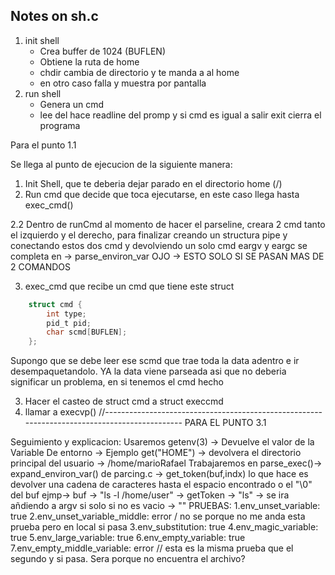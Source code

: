 ## Notes on sh.c

1. init shell 
    - Crea buffer de 1024 (BUFLEN)
    - Obtiene la ruta de home 
    - chdir cambia de directorio y te manda a al home 
    - en otro caso falla y muestra por pantalla 
2. run shell
    - Genera un cmd
    - lee del hace readline del promp y si cmd es igual a salir exit cierra el programa 

Para el punto 1.1

Se llega al punto de ejecucion de la siguiente manera:

1. Init Shell, que te deberia dejar parado en el directorio home (/)
2. Run cmd que decide que toca ejecutarse, en este caso llega hasta exec_cmd()


2.2 Dentro de runCmd al momento de hacer el parseline, creara 2 cmd tanto el izquierdo y el derecho, para finalizar creando un structura pipe y conectando estos dos cmd y devolviendo un solo cmd
eargv y eargc se completa en -> parse_environ_var
OJO -> ESTO SOLO SI SE PASAN MAS DE 2 COMANDOS

3. exec_cmd que recibe un cmd que tiene este struct 
```c 
    struct cmd {
        int type;
        pid_t pid;
        char scmd[BUFLEN];
    };
```

Supongo que se debe leer ese scmd que trae toda la data adentro e ir desempaquetandolo. YA la data viene parseada asi que no deberia significar un problema, en si tenemos el cmd hecho

3. Hacer el casteo de struct cmd a struct execcmd 
5. llamar a execvp()
//---------------------------------------------------------------------------------------------
PARA EL PUNTO 3.1

Seguimiento y explicacion: Usaremos getenv(3) -> Devuelve el valor de la Variable De entorno
                                             -> Ejemplo get("HOME") -> devolvera el directorio
                                                principal del usuario -> /home/marioRafael
Trabajaremos en parse_exec()-> expand_environ_var() de parcing.c
                            -> get_token(buf,indx) lo que hace es devolver una cadena de 
                                                   caracteres hasta el espacio encontrado o el 
                                                   "\0" del buf
                                                ejmp-> buf -> "ls -l /home/user"
                                                    -> getToken -> "ls" 
                            -> se ira añdiendo a argv si solo si no es vacio -> ""
PRUEBAS:
 1.env_unset_variable: true
 2.env_unset_variable_middle: error / no se porque no me anda esta prueba pero en local si
                              pasa
 3.env_substitution: true
 4.env_magic_variable: true
 5.env_large_variable: true
 6.env_empty_variable: true
 7.env_empty_middle_variable: error // esta es la misma prueba que el segundo y si pasa. Sera
                             porque no encuentra el archivo?
  

